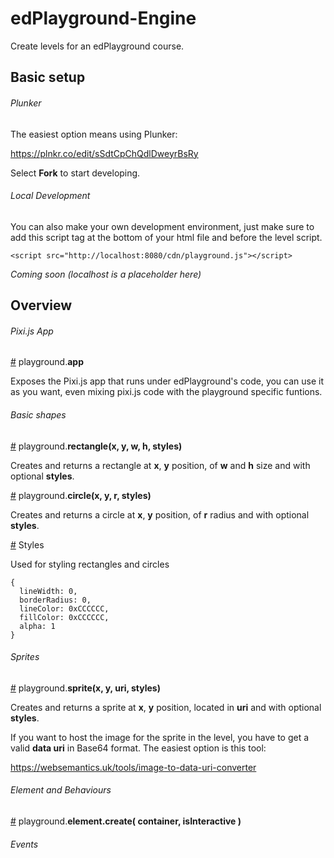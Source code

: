 # edPlayground-Engine

Create levels for an edPlayground course.

## Basic setup

###### Plunker

The easiest option means using Plunker:

https://plnkr.co/edit/sSdtCpChQdlDweyrBsRy

Select **Fork** to start developing.

###### Local Development

You can also make your own development environment, just make sure to add this script tag at the bottom of your html file and before the level script.

```
<script src="http://localhost:8080/cdn/playground.js"></script>
```
*Coming soon (localhost is a placeholder here)*

## Overview

###### Pixi.js App
<a href="#app" name="app">#</a> playground.<b>app</b>

Exposes the Pixi.js app that runs under edPlayground's code, you can use it as you want, even mixing pixi.js code with the playground specific funtions.

###### Basic shapes

<a href="#rectangle" name="rectangle">#</a> playground.<b>rectangle(x, y, w, h, styles)</b>

Creates and returns a rectangle at **x**, **y** position, of **w** and **h** size and with optional **styles**.

<a href="#circle" name="circle">#</a> playground.<b>circle(x, y, r, styles)</b>

Creates and returns a circle at **x**, **y** position, of **r** radius and with optional **styles**.

<a href="#styles" name="styles">#</a> Styles</b>

Used for styling rectangles and circles

```
{
  lineWidth: 0,
  borderRadius: 0,
  lineColor: 0xCCCCCC,
  fillColor: 0xCCCCCC,
  alpha: 1
}
```

###### Sprites

<a href="#sprite" name="sprite">#</a> playground.<b>sprite(x, y, uri, styles)</b>

Creates and returns a sprite at **x**, **y** position, located in **uri** and with optional **styles**.

If you want to host the image for the sprite in the level, you have to get a valid **data uri** in Base64 format. The easiest option is this tool: 

https://websemantics.uk/tools/image-to-data-uri-converter

###### Element and Behaviours

<a href="#elementcreate" name="elementcreate">#</a> playground.<b>element.create( container, isInteractive )</b>

###### Events
